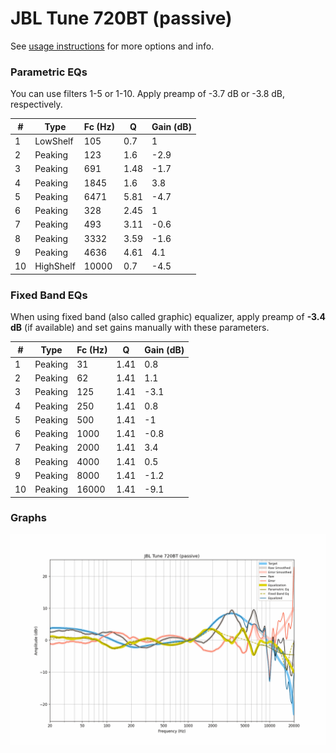 # JBL Tune 720BT (passive)
See [usage instructions](https://github.com/jaakkopasanen/AutoEq#usage) for more options and info.

### Parametric EQs
You can use filters 1-5 or 1-10. Apply preamp of -3.7 dB or -3.8 dB, respectively.

|   # | Type      |   Fc (Hz) |    Q |   Gain (dB) |
|-----|-----------|-----------|------|-------------|
|   1 | LowShelf  |       105 | 0.7  |         1   |
|   2 | Peaking   |       123 | 1.6  |        -2.9 |
|   3 | Peaking   |       691 | 1.48 |        -1.7 |
|   4 | Peaking   |      1845 | 1.6  |         3.8 |
|   5 | Peaking   |      6471 | 5.81 |        -4.7 |
|   6 | Peaking   |       328 | 2.45 |         1   |
|   7 | Peaking   |       493 | 3.11 |        -0.6 |
|   8 | Peaking   |      3332 | 3.59 |        -1.6 |
|   9 | Peaking   |      4636 | 4.61 |         4.1 |
|  10 | HighShelf |     10000 | 0.7  |        -4.5 |

### Fixed Band EQs
When using fixed band (also called graphic) equalizer, apply preamp of **-3.4 dB** (if available) and set gains manually with these parameters.

|   # | Type    |   Fc (Hz) |    Q |   Gain (dB) |
|-----|---------|-----------|------|-------------|
|   1 | Peaking |        31 | 1.41 |         0.8 |
|   2 | Peaking |        62 | 1.41 |         1.1 |
|   3 | Peaking |       125 | 1.41 |        -3.1 |
|   4 | Peaking |       250 | 1.41 |         0.8 |
|   5 | Peaking |       500 | 1.41 |        -1   |
|   6 | Peaking |      1000 | 1.41 |        -0.8 |
|   7 | Peaking |      2000 | 1.41 |         3.4 |
|   8 | Peaking |      4000 | 1.41 |         0.5 |
|   9 | Peaking |      8000 | 1.41 |        -1.2 |
|  10 | Peaking |     16000 | 1.41 |        -9.1 |

### Graphs
![](./JBL%20Tune%20720BT%20(passive).png)
